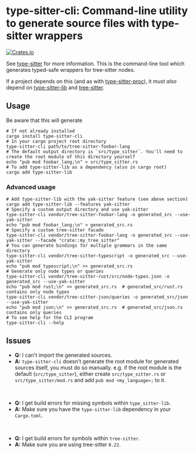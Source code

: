 # type-sitter-cli: Command-line utility to generate source files with type-sitter wrappers

[![Crates.io](https://img.shields.io/crates/v/type-sitter-cli.svg)](https://crates.io/crates/type-sitter-cli)

See [type-sitter](https://github.com/Jakobeha/type-sitter#readme) for more information. This is the command-line tool which generates typed-safe wrappers for tree-sitter nodes.

If a project depends on this (and as with [type-sitter-proc](https://docs.rs/type-sitter-proc/latest/type_sitter_proc)), it *must also* depend on [type-sitter-lib](https://crates.io/crates/type-sitter-lib) and [tree-sitter](https://crates.io/crates/tree-sitter).

## Usage

Be aware that this will generate 

```shell
# If not already installed
cargo install type-sitter-cli
# In your cargo project root directory
type-sitter-cli path/to/tree-sitter-foobar-lang
# The default output directory is `src/type_sitter`. You'll need to create the root module of this directory yourself
echo "pub mod foobar_lang;\n" > src/type_sitter.rs
# To add type-sitter-lib as a dependency (also in cargo root)
cargo add type-sitter-lib
```

### Advanced usage

```shell
# Add type-sitter-lib with the yak-sitter feature (see above section)
cargo add type-sitter-lib --features yak-sitter
# Specify a custom output directory and use yak-sitter
type-sitter-cli vendor/tree-sitter-foobar-lang -o generated_src --use-yak-sitter
echo "pub mod foobar_lang;\n" > generated_src.rs
# Specify a custom tree-sitter facade
type-sitter-cli vendor/tree-sitter-foobar-lang -o generated_src --use-yak-sitter --facade "crate::my_tree_sitter"
# You can generate bindings for multiple grammars in the same directory
type-sitter-cli vendor/tree-sitter-typescript -o generated_src --use-yak-sitter
echo "pub mod typescript;\n" >> generated_src.rs
# Generate only node types or queries
type-sitter-cli vendor/tree-sitter-rust/src/node-types.json -o generated_src --use-yak-sitter
echo "pub mod rust;\n" >> generated_src.rs  # generated_src/rust.rs contains only node types
type-sitter-cli vendor/tree-sitter-json/queries -o generated_src/json --use-yak-sitter
echo "pub mod json;\n" >> generated_src.rs  # generated_src/json.rs contains only queries
# To see help for the CLI program
type-sitter-cli --help
```

## Issues

- **Q:** I can't import the generated sources.
- **A:** `type-sitter-cli` doesn't generate the root module for generated sources itself, you must do so manually. e.g. if the root module is the default (`src/type_sitter`), either create `src/type_sitter.rs` or `src/type_sitter/mod.rs` and add `pub mod <my_language>;` to it.

<br/>

- **Q:** I get build errors for missing symbols within `type_sitter-lib`.
- **A:** Make sure you have the `type-sitter-lib` dependency in your `Cargo.toml`.

<br/>

- **Q:** I get build errors for symbols within `tree-sitter`.
- **A:** Make sure you are using tree-sitter `0.22`.
